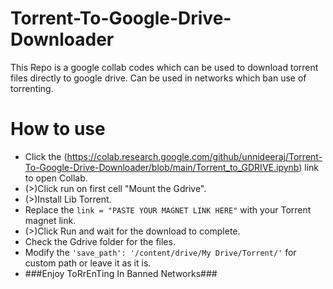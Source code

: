 # Torrent-To-Google-Drive-Downloader
This Repo is a google collab codes which can be used to download torrent files directly to google drive. Can be used in networks which ban use of torrenting.
# How to use

- Click the (https://colab.research.google.com/github/unnideeraj/Torrent-To-Google-Drive-Downloader/blob/main/Torrent_to_GDRIVE.ipynb) link to open Collab.
- (>)Click run on first cell "Mount the Gdrive".
- (>)Install Lib Torrent.
- Replace the ```link = "PASTE YOUR MAGNET LINK HERE"``` with your Torrent magnet link.
- (>)Click Run and wait for the download to complete.
- Check the Gdrive folder for the files.
- Modify the ``` 'save_path': '/content/drive/My Drive/Torrent/' ``` for custom path or leave it as it is.
- ###Enjoy ToRrEnTing In Banned Networks###
